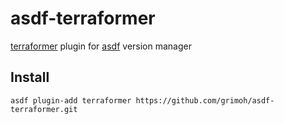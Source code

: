 # asdf-terraformer
[terraformer](https://github.com/GoogleCloudPlatform/terraformer) plugin for [asdf](https://github.com/asdf-vm/asdf) version manager

## Install
```
asdf plugin-add terraformer https://github.com/grimoh/asdf-terraformer.git
```
